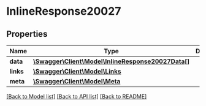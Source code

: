 # InlineResponse20027

## Properties
Name | Type | Description | Notes
------------ | ------------- | ------------- | -------------
**data** | [**\Swagger\Client\Model\InlineResponse20027Data[]**](InlineResponse20027Data.md) |  | [optional] 
**links** | [**\Swagger\Client\Model\Links**](Links.md) |  | [optional] 
**meta** | [**\Swagger\Client\Model\Meta**](Meta.md) |  | [optional] 

[[Back to Model list]](../../README.md#documentation-for-models) [[Back to API list]](../../README.md#documentation-for-api-endpoints) [[Back to README]](../../README.md)


